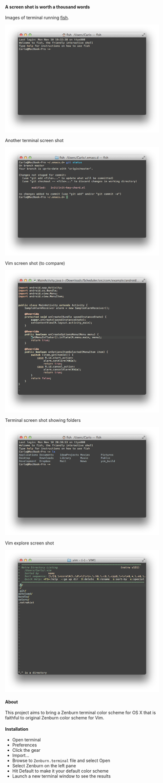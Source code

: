 #### A screen shot is worth a thousand words

Images of terminal running [fish](http://fishshell.com/).

![Screen shot terminal startup](screen-shots/screen-shot-terminal-startup.png)

Another terminal screen shot

![Screen shot terminal example 0](screen-shots/screen-shot-terminal-example-0.png)

Vim screen shot (to compare)

![Screen shot vim](screen-shots/screen-shot-vim.png)

Terminal screen shot showing folders

![Screen shot terminal folders](screen-shots/screen-shot-terminal-folders.png)

Vim explore screen shot

![Screen shot vim explore](screen-shots/screen-shot-vim-explore.png)

#### About

This project aims to bring a Zenburn terminal color scheme for OS X that is faithful to original Zenburn color scheme for Vim.

#### Installation

- Open terminal
- Preferences
- Click the gear
- Import...
- Browse to `Zenburn.terminal` file and select Open
- Select Zenburn on the left pane
- Hit Default to make it your default color scheme
- Launch a new terminal window to see the results